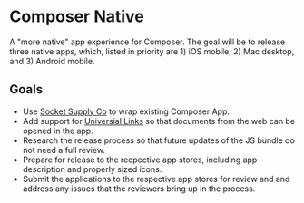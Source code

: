 # Composer Native

A "more native" app experience for Composer. The goal will be to release three native apps, which, listed in priority are 1) iOS mobile, 2) Mac desktop, and 3) Android mobile.

## Goals

- Use [Socket Supply Co](https://socketsupply.co/) to wrap existing Composer App.
- Add support for [Universial Links](https://developer.apple.com/ios/universal-links/) so that documents from the web can be opened in the app.
- Research the release process so that future updates of the JS bundle do not need a full review.
- Prepare for release to the recpective app stores, including app description and properly sized icons.
- Submit the applications to the respective app stores for review and and address any issues that the reviewers bring up in the process.
